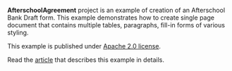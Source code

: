 ﻿**AfterschoolAgreement** project is an example of creation of an Afterschool Bank Draft form. This example demonstrates how to create single page document that contains multiple tables, paragraphs, fill-in forms of various styling. 

This example is published under [Apache 2.0 license](https://www.apache.org/licenses/LICENSE-2.0).

Read the [article](AfterschoolAgreement%20article.md) that describes this example in details.

